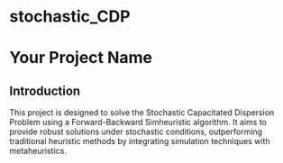 # stochastic_CDP

# Your Project Name

## Introduction

This project is designed to solve the Stochastic Capacitated Dispersion Problem using a Forward-Backward Simheuristic algorithm. It aims to provide robust solutions under stochastic conditions, outperforming traditional heuristic methods by integrating simulation techniques with metaheuristics.
